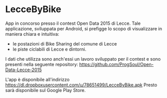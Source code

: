 # LecceByBike

App in concorso presso il contest Open Data 2015 di Lecce.
Tale applicazione, sviluppata per Android, si prefigge lo scopo di visualizzare in maniera chiara e intuitiva:
- le postazioni di Bike Sharing del comune di Lecce
- le piste ciclabili di Lecce e dintorni. 
 
I dati che utilizza sono anch'essi un lavoro sviluppato per il contest e sono presenti nella seguente repository: https://github.com/ProgSoul/Open-Data-Lecce-2015

L'app è disponibile all'indirizzo https://dl.dropboxusercontent.com/u/78651499/LecceByBike.apk
Presto sarà disponibile sul Google Play Store.
